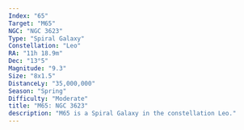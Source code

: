```yaml
---
Index: "65"
Target: "M65"
NGC: "NGC 3623"
Type: "Spiral Galaxy"
Constellation: "Leo"
RA: "11h 18.9m"
Dec: "13°5"
Magnitude: "9.3"
Size: "8x1.5"
DistanceLy: "35,000,000"
Season: "Spring"
Difficulty: "Moderate"
title: "M65: NGC 3623"
description: "M65 is a Spiral Galaxy in the constellation Leo."
---
```

